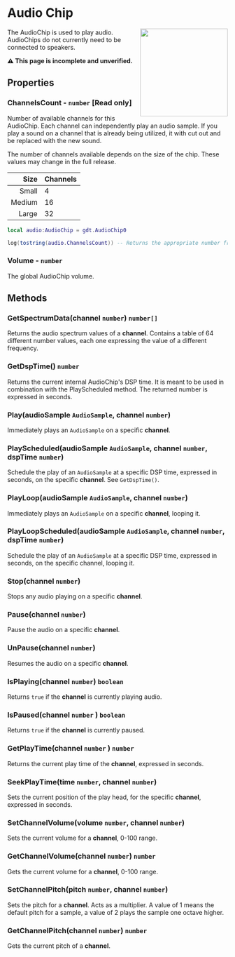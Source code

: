 # Audio Chip

<img src="https://docs.retrogadgets.game/api/modules/AudioChip.png" width="200" align="right">

The AudioChip is used to play audio. AudioChips do not currently need to be connected to speakers.

**⚠️ This page is incomplete and unverified.**

## Properties

### ChannelsCount - `number` **[Read only]**

Number of available channels for this AudioChip. Each channel can independently play an audio sample. If you play a sound on a channel that is already being utilized, it with cut out and be replaced with the new sound.

The number of channels available depends on the size of the chip. These values may change in the full release.

|   Size | Channels |
|-------:|:---------|
|  Small | 4        |
| Medium | 16       |
|  Large | 32       |

```lua
local audio:AudioChip = gdt.AudioChip0

log(tostring(audio.ChannelsCount)) -- Returns the appropriate number from the table above
```

### Volume - `number`
The global AudioChip volume.


## Methods

### GetSpectrumData(channel `number`) `number[]`
Returns the audio spectrum values of a **channel**. Contains a table of 64 different number values, each one expressing the value of a different frequency.

### GetDspTime() `number`
Returns the current internal AudioChip's DSP time. It is meant to be used in combination with the PlayScheduled method. The returned number is expressed in seconds.

### Play(audioSample `AudioSample`, channel `number`)
Immediately plays an `AudioSample` on a specific **channel**.

### PlayScheduled(audioSample `AudioSample`, channel `number`, dspTime `number`)
Schedule the play of an `AudioSample` at a specific DSP time, expressed in seconds, on the specific **channel**. See `GetDspTime()`.

### PlayLoop(audioSample `AudioSample`, channel `number`)
Immediately plays an `AudioSample` on a specific **channel**, looping it.

### PlayLoopScheduled(audioSample `AudioSample`, channel `number`, dspTime `number`)
Schedule the play of an `AudioSample` at a specific DSP time, expressed in seconds, on the specific channel, looping it.

### Stop(channel `number`)
Stops any audio playing on a specific **channel**.

### Pause(channel `number`)
Pause the audio on a specific **channel**.

### UnPause(channel `number`)
Resumes the audio on a specific **channel**.

### IsPlaying(channel `number`) `boolean`
Returns `true` if the **channel** is currently playing audio.

### IsPaused(channel `number` ) `boolean`
Returns `true` if the **channel** is currently paused.

### GetPlayTime(channel `number` ) `number`
Returns the current play time of the **channel**, expressed in seconds.

### SeekPlayTime(time `number`, channel `number`)
Sets the current position of the play head, for the specific **channel**, expressed in seconds.

### SetChannelVolume(volume `number`, channel `number`)
Sets the current volume for a **channel**, 0-100 range.

### GetChannelVolume(channel `number`) `number`
Gets the current volume for a **channel**, 0-100 range.

### SetChannelPitch(pitch `number`, channel `number`)

Sets the pitch for a **channel**. Acts as a multiplier. A value of 1 means the default pitch for a sample, a value of 2 plays the sample one octave higher.

### GetChannelPitch(channel `number`) `number`
Gets the current pitch of a **channel**.
